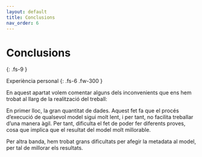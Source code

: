 ```yaml
---
layout: default
title: Conclusions
nav_order: 6
---
```


# Conclusions
{: .fs-9 }

Experiència personal
{: .fs-6 .fw-300 }

En aquest apartat volem comentar alguns dels inconvenients que ens hem trobat al llarg de la realització del treball: 

En primer lloc, la gran quantitat de dades. Aquest fet fa que el procés d’execució de qualsevol model sigui molt lent, i per tant, no facilita treballar d’una manera àgil. Per tant, dificulta el fet de poder fer diferents proves, cosa que implica que el resultat del model molt millorable.

Per altra banda, hem trobat grans dificultats per afegir la metadata al model, per tal de millorar els resultats.
